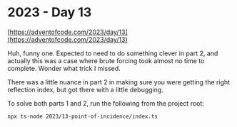 # 2023 - Day 13

[https://adventofcode.com/2023/day/13](https://adventofcode.com/2023/day/13)

Huh, funny one. Expected to need to do something clever in part 2, and actually
this was a case where brute forcing took almost no time to complete. Wonder what
trick I missed.

There was a little nuance in part 2 in making sure you were getting the right
reflection index, but got there with a little debugging.

To solve both parts 1 and 2, run the following from the project root:

```sh
npx ts-node 2023/13-point-of-incidence/index.ts
```
